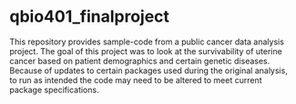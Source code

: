 # qbio401_finalproject

This repository provides sample-code from a public cancer data analysis project. 
The goal of this project was to look at the survivability of uterine cancer based on patient demographics and certain genetic diseases.
Because of updates to certain packages used during the original analysis, to run as intended the code may need to be altered to meet current package specifications.
